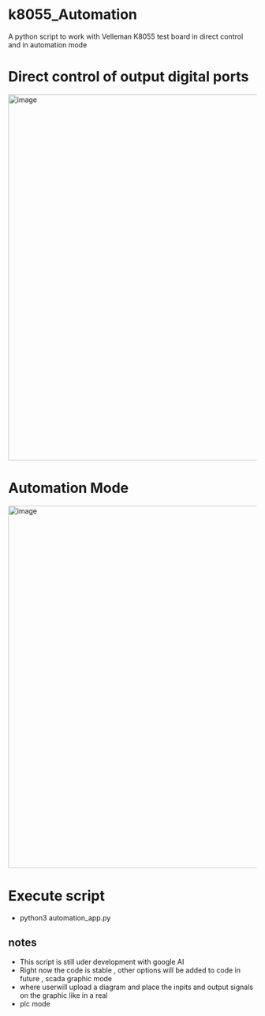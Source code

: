 # k8055_Automation
A python script to work with Velleman K8055 test board in direct control and in automation mode


# Direct control of output digital ports
<img width="1024" height="741" alt="image" src="https://github.com/user-attachments/assets/39cbb951-c54a-4159-800c-8786928410cd" />

# Automation Mode

<img width="1029" height="734" alt="image" src="https://github.com/user-attachments/assets/10203b27-7a63-4279-a71d-e9e3421a0e87" />

# Execute script

- python3 automation_app.py

## notes
- This script is still uder development with google AI 
- Right now the code is stable , other options will be added to code in future , scada graphic mode
- where userwill upload a diagram and place the inpits and output signals on the graphic like in a real
- plc mode 
